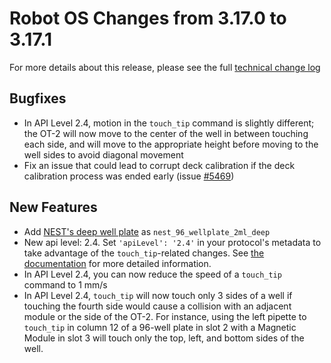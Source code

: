 # Robot OS Changes from 3.17.0 to 3.17.1

For more details about this release, please see the full [technical change
log][changelog]


[changelog]: https://github.com/Opentrons/opentrons/blob/edge/CHANGELOG.md

## Bugfixes


- In API Level 2.4, motion in the `touch_tip` command is slightly different; the OT-2 will
  now move to the center of the well in between touching each side, and will
  move to the appropriate height before moving to the well sides to avoid
  diagonal movement
- Fix an issue that could lead to corrupt deck calibration if the deck
  calibration process was ended early (issue [#5469](https://github.com/Opentrons/opentrons/pull/5469))
  
## New Features

- Add [NEST's deep well
 plate](https://labware.opentrons.com/nest_96_wellplate_2ml_deep/)
 as `nest_96_wellplate_2ml_deep`
 - New api level: 2.4. Set `'apiLevel': '2.4'` in your protocol's metadata to
 take advantage of the `touch_tip`-related changes. See [the
 documentation](https://docs.opentrons.com/v2/versioning.html#version-2-4) for
 more detailed information.
- In API Level 2.4, you can now reduce the speed of a `touch_tip` command to 1 mm/s
- In API Level 2.4, `touch_tip` will now touch only 3 sides of a well if
  touching the fourth side would cause a collision with an adjacent module or
  the side of the OT-2. For instance, using the left pipette to `touch_tip` in
  column 12 of a 96-well plate in slot 2 with a Magnetic Module in slot 3 will
  touch only the top, left, and bottom sides of the well. 
 
 
